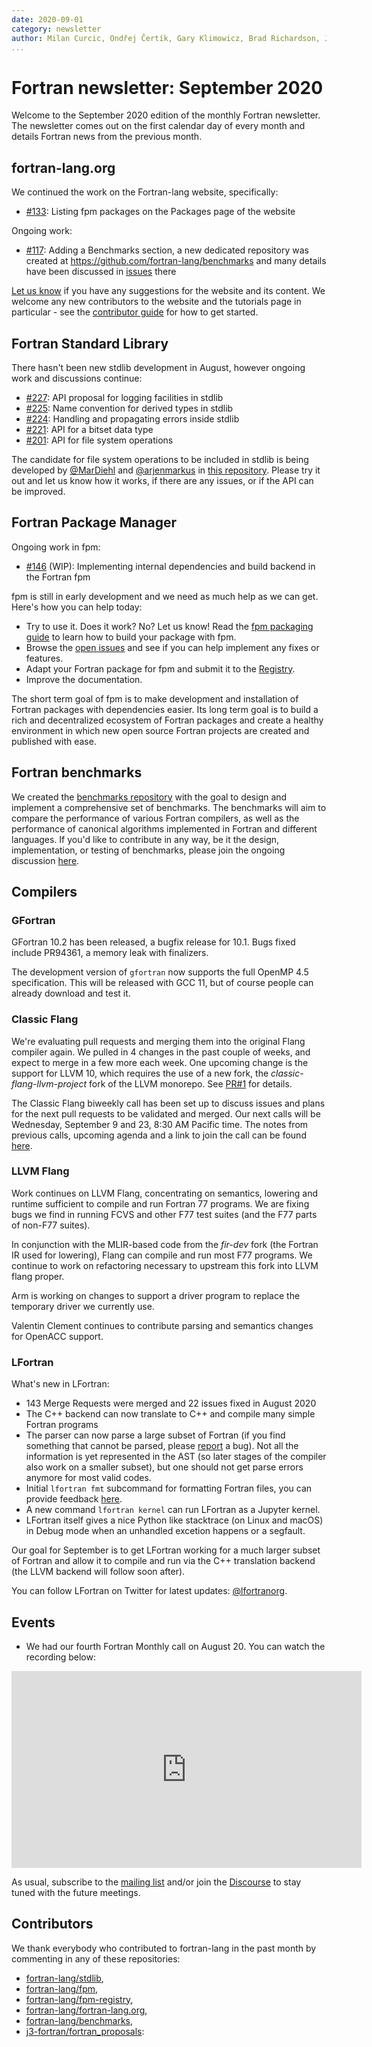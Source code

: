 ```yaml
---
date: 2020-09-01
category: newsletter
author: Milan Curcic, Ondřej Čertík, Gary Klimowicz, Brad Richardson, Jérémie Vandenplas, Thomas König, and Laurence Kedward
...
```


# Fortran newsletter: September 2020

Welcome to the September 2020 edition of the monthly Fortran newsletter.
The newsletter comes out on the first calendar day of every month
and details Fortran news from the previous month.

<ul id="page-nav"></ul>

## fortran-lang.org

We continued the work on the Fortran-lang website, specifically:

* [#133](https://github.com/fortran-lang/fortran-lang.org/pull/133):
Listing fpm packages on the Packages page of the website
  
Ongoing work:

* [#117](https://github.com/fortran-lang/fortran-lang.org/issues/117): Adding a
  Benchmarks section, a new dedicated repository was created at
  https://github.com/fortran-lang/benchmarks and many details have been
  discussed in [issues](https://github.com/fortran-lang/benchmarks/issues) there

[Let us know](https://github.com/fortran-lang/fortran-lang.org/issues) if you have any suggestions for the website and its content.
We welcome any new contributors to the website and the tutorials page in particular - see the [contributor guide](https://github.com/fortran-lang/fortran-lang.org/blob/master/CONTRIBUTING.md) for how to get started.

## Fortran Standard Library

There hasn't been new stdlib development in August, however ongoing work and discussions continue:

* [#227](https://github.com/fortran-lang/stdlib/issues/227): API proposal for logging facilities in stdlib
* [#225](https://github.com/fortran-lang/stdlib/issues/225): Name convention for derived types in stdlib
* [#224](https://github.com/fortran-lang/stdlib/issues/224): Handling and propagating errors inside stdlib
* [#221](https://github.com/fortran-lang/stdlib/issues/221): API for a bitset data type
* [#201](https://github.com/fortran-lang/stdlib/issues/201): API for file system operations

The candidate for file system operations to be included in stdlib is being developed by
[@MarDiehl](https://github.com/MarDiehl) and [@arjenmarkus](https://github.com/arjenmarkus)
in [this repository](https://github.com/MarDiehl/stdlib_os).
Please try it out and let us know how it works, if there are any issues, or if the API can be improved.

## Fortran Package Manager

Ongoing work in fpm:

* [#146](https://github.com/fortran-lang/fpm/issues/146) (WIP): 
Implementing internal dependencies and build backend in the Fortran fpm

fpm is still in early development and we need as much help as we can get.
Here's how you can help today:

* Try to use it. Does it work? No? Let us know! Read the [fpm packaging guide](https://github.com/fortran-lang/fpm/blob/master/PACKAGING.md) to learn how to build your package with fpm.
* Browse the [open issues](https://github.com/fortran-lang/fpm/issues) and see if you can help implement any fixes or features.
* Adapt your Fortran package for fpm and submit it to the [Registry](https://github.com/fortran-lang/fpm-registry).
* Improve the documentation.

The short term goal of fpm is to make development and installation of Fortran packages with dependencies easier.
Its long term goal is to build a rich and decentralized ecosystem of Fortran packages and create a healthy
environment in which new open source Fortran projects are created and published with ease.

##  Fortran benchmarks

We created the [benchmarks repository](https://github.com/fortran-lang/benchmarks) with the goal to design and implement a comprehensive set of benchmarks.
The benchmarks will aim to compare the performance of various Fortran compilers, as well as the performance of canonical algorithms implemented in Fortran and different languages.
If you'd like to contribute in any way, be it the design, implementation, or testing of benchmarks, please join the ongoing discussion [here](https://github.com/fortran-lang/benchmarks/issues).

## Compilers

### GFortran

GFortran 10.2 has been released, a bugfix release for 10.1.
Bugs fixed include PR94361, a memory leak with finalizers.

The development version of `gfortran` now supports the
full OpenMP 4.5 specification.  This will be released
with GCC 11, but of course people can already download
and test it.

### Classic Flang

We're evaluating pull requests and merging them into the original Flang
compiler again. We pulled in 4 changes in the past couple of weeks, and expect
to merge in a few more each week. One upcoming change is the support for LLVM 10,
which requires the use of a new fork, the _classic-flang-llvm-project_
fork of the LLVM monorepo. See
[PR#1](https://github.com/flang-compiler/classic-flang-llvm-project/pull/1)
for details.

The Classic Flang biweekly call has been set up to discuss issues and plans
for the next pull requests to be validated and merged. Our next calls will be
Wednesday, September 9 and 23, 8:30 AM Pacific time. The notes from previous
calls, upcoming agenda and a link to join the call can be found
[here](https://docs.google.com/document/d/1-OuiKx4d7O6eLEJDBDKSRnSiUO2rgRR-c2Ga4AkrzOI).

### LLVM Flang

Work continues on LLVM Flang, concentrating on semantics, lowering and runtime
sufficient to compile and run Fortran 77 programs. We are fixing bugs we find
in running FCVS and other F77 test suites (and the F77 parts of non-F77
suites).

In conjunction with the MLIR-based code from the _fir-dev_ fork (the Fortran
IR used for lowering), Flang can compile and run most F77 programs. We
continue to work on refactoring necessary to upstream this fork into LLVM
flang proper.

Arm is working on changes to support a driver program to replace the temporary
driver we currently use.

Valentin Clement continues to contribute parsing and semantics changes for
OpenACC support.

### LFortran

What's new in LFortran:

* 143 Merge Requests were merged and 22 issues fixed in August 2020
* The C++ backend can now translate to C++ and compile many simple Fortran programs
* The parser can now parse a large subset of Fortran (if you find something that
  cannot be parsed, please [report](https://gitlab.com/lfortran/lfortran/-/issues) a bug). Not all the information is yet
  represented in the AST (so later stages of the compiler also work on a smaller
  subset), but one should not get parse errors anymore for most valid codes.
* Initial `lfortran fmt` subcommand for formatting Fortran files, you can
  provide feedback
  [here](https://fortran-lang.discourse.group/t/feedback-for-lfortran-fmt-to-format-fortran-source-code/281).
* A new command `lfortran kernel` can run LFortran as a Jupyter kernel.
* LFortran itself gives a nice Python like stacktrace (on Linux and macOS) in
  Debug mode when an unhandled excetion happens or a segfault.

Our goal for September is to get LFortran working for a much larger subset of
Fortran and allow it to compile and run via the C++ translation backend (the
LLVM backend will follow soon after).

You can follow LFortran on Twitter for latest updates: [@lfortranorg](https://twitter.com/lfortranorg).

## Events

* We had our fourth Fortran Monthly call on August 20.
You can watch the recording below:

<iframe width="560" height="315" src="https://www.youtube-nocookie.com/embed/fiAyhHkAKFc" frameborder="0" allow="accelerometer; autoplay; encrypted-media; gyroscope; picture-in-picture" allowfullscreen></iframe>

As usual, subscribe to the [mailing list](https://groups.io/g/fortran-lang) and/or
join the [Discourse](https://fortran-lang.discourse.group) to stay tuned with the future meetings.

## Contributors

We thank everybody who contributed to fortran-lang in the past month by
commenting in any of these repositories:

* [fortran-lang/stdlib](https://github.com/fortran-lang/stdlib),
* [fortran-lang/fpm](https://github.com/fortran-lang/fpm),
* [fortran-lang/fpm-registry](https://github.com/fortran-lang/fpm-registry),
* [fortran-lang/fortran-lang.org](https://github.com/fortran-lang/fortran-lang.org),
* [fortran-lang/benchmarks](https://github.com/fortran-lang/benchmarks),
* [j3-fortran/fortran_proposals](https://github.com/j3-fortran/fortran_proposals):

<div id="gh-contributors" data-startdate="August 01 2020" data-enddate="August 31 2020" height="500px"></div>
